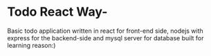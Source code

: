 # Todo React Way-
Basic todo application written in react for front-end side, nodejs with express for the backend-side and mysql server for database built for learning reason:)
